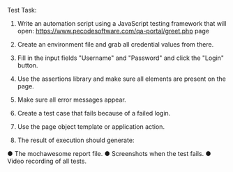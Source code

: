 Test Task:

1. Write an automation script using a JavaScript testing framework that will open:
https://www.pecodesoftware.com/qa-portal/greet.php page

2. Create an environment file and grab all credential values from there.

3. Fill in the input fields "Username" and "Password" and click the "Login" button.

4. Use the assertions library and make sure all elements are present on the page.

5. Make sure all error messages appear.

6. Create a test case that fails because of a failed login.

7. Use the page object template or application action.

8. The result of execution should generate:

● The mochawesome report file.
● Screenshots when the test fails.
● Video recording of all tests.
